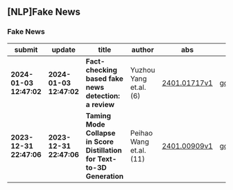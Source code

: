 ## [NLP]Fake News 

### Fake News

| submit | update | title | author | abs | PDF | code | cates | journal |
|---|---|---|---|---|---|---|---|---|
|**2024-01-03 12:47:02**|**2024-01-03 12:47:02**|**Fact-checking based fake news detection: a review**|Yuzhou Yang et.al.(6)|[2401.01717v1](http://arxiv.org/abs/2401.01717v1)|[gotoRead](http://arxiv.org/pdf/2401.01717v1)|null|cs.CV|null|
|**2023-12-31 22:47:06**|**2023-12-31 22:47:06**|**Taming Mode Collapse in Score Distillation for Text-to-3D Generation**|Peihao Wang et.al.(11)|[2401.00909v1](http://arxiv.org/abs/2401.00909v1)|[gotoRead](http://arxiv.org/pdf/2401.00909v1)|null|cs.CV, cs.LG|null|
